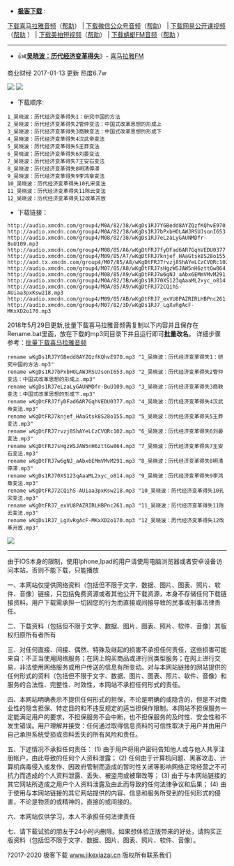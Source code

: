 - [**极客下载**](http://jikexiazai.cn/) : 

[下载喜马拉雅音频](http://jikexiazai.cn/xmlyxz.html)（[帮助](http://jikexiazai.cn/xmly_help.html)） | 
[下载微信公众号音频](http://jikexiazai.cn/wxxz.html)（[帮助](http://jikexiazai.cn/wxxz_help.html)） | 
[下载网易公开课视频](http://jikexiazai.cn/gkkxz.html)（[帮助](http://jikexiazai.cn/wygkk_help.html) ） | 
[下载美拍短视频](http://jikexiazai.cn/mpxz.html)（[帮助](http://jikexiazai.cn/mpxz_help.html)） | 
[下载蜻蜓FM音频](http://jikexiazai.cn/qtfm.html)（[帮助](http://jikexiazai.cn/qtfm_help.html) ） 

-----------------------------------------------------------

- 👍《[**吴晓波：历代经济变革得失**](https://www.ximalaya.com/shangye/291242/)》- [喜马拉雅FM](https://www.ximalaya.com/)

商业财经 2017-01-13 更新 热度6.7w

<p><img src="https://camo.githubusercontent.com/1514f0472b316e36c0b45fddd831ff67e98ffe9b/687474703a2f2f70686f746f63646e2e736f68752e636f6d2f32303134303131362f496d673339333632373036352e6a70673f7261773d74727565?raw=true"/>
<img src="https://camo.githubusercontent.com/0c395bc697f9c81fa1900bb42b3f1a2690b0161a/687474703a2f2f696d67312e6774696d672e636f6d2f762f706963732f6876312f3136342f31342f3933342f36303733373038342e706e673f7261773d74727565?raw=true"/></p>

- 下载顺序:
```
1_吴晓波：历代经济变革得失1：研究中国的方法
2_吴晓波：历代经济变革得失2管仲变法：中国式改革思想的形成上
3_吴晓波：历代经济变革得失3商鞅变法：中国式改革思想的形成下
4_吴晓波：历代经济变革得失4汉武帝变法
5_吴晓波：历代经济变革得失5王莽变法
6_吴晓波：历代经济变革得失6刘晏变法
7_吴晓波：历代经济变革得失7王安石变法
8_吴晓波：历代经济变革得失8明清停滞
9_吴晓波：历代经济变革得失9李鸿章变法
10_吴晓波：历代经济变革得失10孔宋变法
11_吴晓波：历代经济变革得失11陈云变法
12_吴晓波：历代经济变革得失12改革开放
```
- 下载链接：
```
http://audio.xmcdn.com/group4/M0A/82/38/wKgDs1RJ7YGBedd8AYZQzfKQhvE970.mp3
http://audio.xmcdn.com/group4/M0A/82/38/wKgDs1RJ7bPxbHOLAWJRSUJsonI653.mp3
http://audio.xmcdn.com/group4/M08/82/38/wKgDs1RJ7eLzaLyGAUNMDfr-BuU109.mp3
http://audio.xmcdn.com/group4/M08/85/A6/wKgDtFRJ7fyDFad6AR7GqhVEDU0377.mp3
http://audio.xmcdn.com/group4/M09/85/A7/wKgDtFRJ7knjef_HAaGtsk8S28o155.mp3
http://aod.tx.xmcdn.com/group4/M07/85/A8/wKgDtFRJ7rvzj8ShAYeLCzCVQRc102.mp3
http://audio.xmcdn.com/group4/M07/85/A8/wKgDtFRJ7sHgzWSJAW5nH6zttGw864.mp3
http://audio.xmcdn.com/group4/M08/85/A9/wKgDtFRJ7w6gNJ_aAbx6EMmVMvM291.mp3
http://audio.xmcdn.com/group4/M0A/82/3B/wKgDs1RJ70XS123qAaaML2xyc_o814.mp3
http://audio.xmcdn.com/group4/M0A/85/A9/wKgDtFRJ72CQihS-AUiaa3pxKsw218.mp3
http://audio.xmcdn.com/group4/M09/85/AB/wKgDtFRJ7_exVU8PAZRIRLHBPnc261.mp3
http://audio.xmcdn.com/group4/M07/82/3D/wKgDs1RJ7_LgXvRgAcF-MKxXD2o170.mp3
```

2018年5月29日更新,批量下载喜马拉雅音频需复制以下内容并且保存在Rename.bat里面，放在下载的mp3同目录下并且运行即可**批量改名**。 
  详细步骤参考：[批量下载喜马拉雅音频](http://jikexiazai.cn/xmlyxzbat_help.html) 

```
rename wKgDs1RJ7YGBedd8AYZQzfKQhvE970.mp3 "1_吴晓波：历代经济变革得失1：研究中国的方法.mp3"
rename wKgDs1RJ7bPxbHOLAWJRSUJsonI653.mp3 "2_吴晓波：历代经济变革得失2管仲变法：中国式改革思想的形成上.mp3"
rename wKgDs1RJ7eLzaLyGAUNMDfr-BuU109.mp3 "3_吴晓波：历代经济变革得失3商鞅变法：中国式改革思想的形成下.mp3"
rename wKgDtFRJ7fyDFad6AR7GqhVEDU0377.mp3 "4_吴晓波：历代经济变革得失4汉武帝变法.mp3"
rename wKgDtFRJ7knjef_HAaGtsk8S28o155.mp3 "5_吴晓波：历代经济变革得失5王莽变法.mp3"
rename wKgDtFRJ7rvzj8ShAYeLCzCVQRc102.mp3 "6_吴晓波：历代经济变革得失6刘晏变法.mp3"
rename wKgDtFRJ7sHgzWSJAW5nH6zttGw864.mp3 "7_吴晓波：历代经济变革得失7王安石变法.mp3"
rename wKgDtFRJ7w6gNJ_aAbx6EMmVMvM291.mp3 "8_吴晓波：历代经济变革得失8明清停滞.mp3"
rename wKgDs1RJ70XS123qAaaML2xyc_o814.mp3 "9_吴晓波：历代经济变革得失9李鸿章变法.mp3"
rename wKgDtFRJ72CQihS-AUiaa3pxKsw218.mp3 "10_吴晓波：历代经济变革得失10孔宋变法.mp3"
rename wKgDtFRJ7_exVU8PAZRIRLHBPnc261.mp3 "11_吴晓波：历代经济变革得失11陈云变法.mp3"
rename wKgDs1RJ7_LgXvRgAcF-MKxXD2o170.mp3 "12_吴晓波：历代经济变革得失12改革开放.mp3"
```
<img src="https://camo.githubusercontent.com/4a6c4bfe904fe4b20cd3318c9f50b3403b1360c9/687474703a2f2f7777342e73696e61696d672e636e2f6c617267652f35653863623336366a773165626f326839666963696a323066613062636a74372e6a70673f7261773d74727565?raw=true"/>

-----------------------------------------------------------

由于IOS本身的限制，使用Iphone,Ipad的用户请使用电脑浏览器或者安卓设备访问本站，否则不能下载，只能播放

一、本网站仅提供网络资料（包括但不限于文字、数据、图片、图表、照片、软件、音像）链接，只包括免费资源或者其他公开下载资源，本身不存储任何下载链接资料。用户下载需承担一切因您的行为而直接或间接导致的民事或刑事法律责任。

二、下载资料（包括但不限于文字、数据、图片、图表、照片、软件、音像）其版权归原所有者所有

三、对任何直接、间接、偶然、特殊及继起的损害不承担任何责任，这些损害可能来自：不正当使用网络服务；在网上购买商品或进行同类型服务；在网上进行交易，非法使用网络服务或用户传送的信息有所变动。对与本网站链接的网站提供的任何形式的资料（包括但不限于文字、数据、图片、图表、照片、软件、音像）和服务的合法性、完整性、时效性，本网站不承担任何形式的责任。

四、本网站明确表示不提供任何形式的担保，不论是明确的或隐含的，但是不对商业性的隐含担保、特定目的和不违反规定的适当担保作限制。本网站不担保服务一定能满足用户的要求，不担保服务不会中断，也不担保服务的及时性、安全性和不发生错误。用户理解并接受：任何通过取得信息资料的可信性取决于用户并由用户自己承担系统受损或资料丢失的所有风险和责任。

五、下述情况不承担任何责任： (1) 由于用户将用户密码告知他人或与他人共享注册帐户，由此导致的任何个人资料泄露； (2) 任何由于计算机问题、黑客攻击、计算机病毒侵入或发作、因政府管制而造成的暂时性关闭等影响网络正常经营之不可抗力而造成的个人资料泄露、丢失、被盗用或被窜改等； (3) 由于与本网站链接的其它网站所造成之用户个人资料泄露及由此而导致的任何法律争议和后果； (4) 由于使用与本网站链接的其它网站提供的内容、信息和服务所受到的任何形式的侵害，不论是物质的或精神的，直接的或间接的。

六、本网站仅供学习，本人不承担任何法律责任

七、请下载试验的朋友于24小时内删除。如果想体验正版带来的好处，请购买正版资料（包括但不限于文字、数据、图片、图表、照片、软件、音像）。

?2017-2020 极客下载 www.jikexiazai.cn 版权所有联系我们	
